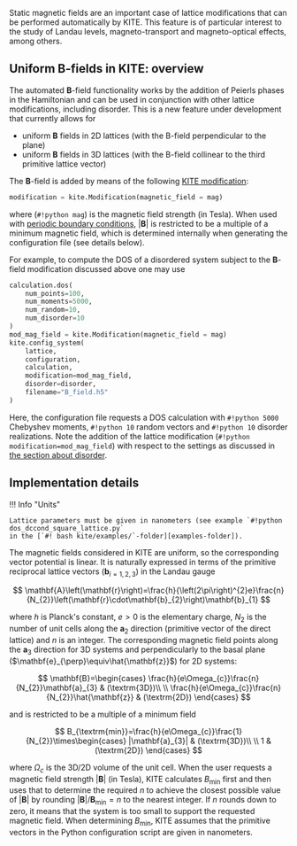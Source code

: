 Static magnetic fields are an important case of lattice modifications that can be performed automatically by KITE. 
This feature is of particular interest to the study of Landau levels, magneto-transport and magneto-optical effects, among others.

## Uniform B-fields in KITE: overview

The automated $\mathbf{B}$-field functionality works by the addition of Peierls phases in the Hamiltonian and can be
used in conjunction with other lattice modifications, including disorder.
This is a new feature under development that currently allows for

* uniform $\mathbf{B}$ fields in 2D lattices (with the B-field perpendicular to the plane)
* uniform $\mathbf{B}$ fields in 3D lattices (with the B-field collinear to the third primitive lattice vector)

The $\mathbf{B}$-field is added by means of the following [KITE modification][modification-par-magnetic_field]:

``` py
modification = kite.Modification(magnetic_field = mag)
``` 

where (`#!python mag`) is the magnetic field strength (in Tesla).
When used with [periodic boundary conditions][configuration-boundaries],
$|\mathbf{B}|$ is restricted to be a multiple of a minimum magnetic field,
which is determined internally when generating the configuration file (see details below). 

For example, to compute the DOS of a disordered system subject to the
$\mathbf{B}$-field modification discussed above one may use

``` py linenums="1"
calculation.dos(
    num_points=100,
    num_moments=5000,
    num_random=10,
    num_disorder=10
)
mod_mag_field = kite.Modification(magnetic_field = mag)
kite.config_system(
    lattice,
    configuration,
    calculation,
    modification=mod_mag_field,
    disorder=disorder,
    filename="B_field.h5"
)
``` 
Here, the configuration file requests a DOS calculation with `#!python 5000` Chebyshev moments, `#!python 10`
random vectors and `#!python 10` disorder realizations.
Note the addition of the lattice modification (`#!python modification=mod_mag_field`) with respect to the settings
as discussed in [the section about disorder](disorder.md).

## Implementation details

!!! Info "Units"  

    Lattice parameters must be given in nanometers (see example `#!python dos_dccond_square_lattice.py`
    in the [`#! bash kite/examples/`-folder][examples-folder]).

The magnetic fields considered in KITE are uniform, so the corresponding vector potential is linear. It is naturally expressed in terms of the primitive reciprocal lattice vectors ($\mathbf{b}_{i=1,2,3}$) in the Landau gauge

$$
\mathbf{A}\left(\mathbf{r}\right)=\frac{h}{\left(2\pi\right)^{2}e}\frac{n}{N_{2}}\left(\mathbf{r}\cdot\mathbf{b}_{2}\right)\mathbf{b}_{1}
$$

where $h$ is Planck's constant, $e>0$ is the elementary charge, $N_{2}$ is the number of unit cells along the $\mathbf{a}_{2}$ direction (primitive vector of the direct lattice) and $n$ is an integer. The corresponding magnetic field points along the $\mathbf{a}_{3}$ direction for 3D systems and perpendicularly to the basal plane ($\mathbf{e}_{\perp}\equiv\hat{\mathbf{z}}$) for 2D systems:


$$
\mathbf{B}=\begin{cases}
\frac{h}{e\Omega_{c}}\frac{n}{N_{2}}\mathbf{a}_{3} & (\textrm{3D})\\
\\
\frac{h}{e\Omega_{c}}\frac{n}{N_{2}}\hat{\mathbf{z}} & (\textrm{2D})
\end{cases}
$$

and is restricted to be a multiple of a minimum field 

$$
B_{\textrm{min}}=\frac{h}{e\Omega_{c}}\frac{1}{N_{2}}\times\begin{cases}
|\mathbf{a}_{3}| & (\textrm{3D})\\
\\
1 & (\textrm{2D})
\end{cases}
$$

where $\Omega_{c}$ is the 3D/2D volume of the unit cell.  When the user requests a magnetic field strength $|\mathbf{B}|$ (in Tesla), KITE calculates $B_{\textrm{min}}$ first and then uses that to determine the required $n$ to achieve the closest possible value of $|\mathbf{B}|$ by rounding $|\mathbf{B}|/\mathbf{B}_{\textrm{min}}=n$ to the nearest integer. If $n$ rounds down to zero, it means that the system is too small to support the requested magnetic field. When determining $B_{\textrm{min}}$, 
KITE assumes that the primitive vectors in the Python configuration script are given in nanometers.



[modification-par-magnetic_field]: ../api/kite.md#modification-par-magnetic_field
[configuration-boundaries]: ../api/kite.md#configuration-boundaries
[examples-folder]: more_examples/additional_examples.md
